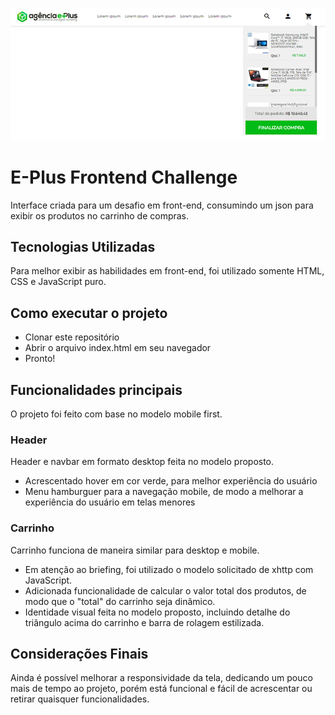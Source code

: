 ![Tela](https://github.com/luisagarrozi/challenge-front/blob/master/tela.png?raw=true)

# E-Plus Frontend Challenge

Interface criada para um desafio em front-end, consumindo um json para exibir os produtos no carrinho de compras.

## Tecnologias Utilizadas

Para melhor exibir as habilidades em front-end, foi utilizado somente HTML, CSS e JavaScript puro.

## Como executar o projeto

- Clonar este repositório
- Abrir o arquivo index.html em seu navegador
- Pronto!

## Funcionalidades principais

O projeto foi feito com base no modelo mobile first.

### Header
Header e navbar em formato desktop feita no modelo proposto.
- Acrescentado hover em cor verde, para melhor experiência do usuário
- Menu hamburguer para a navegação mobile, de modo a melhorar a experiência do usuário em telas menores

### Carrinho

Carrinho funciona de maneira similar para desktop e mobile.
- Em atenção ao briefing, foi utilizado o modelo solicitado de xhttp com JavaScript.
- Adicionada funcionalidade de calcular o valor total dos produtos, de modo que o "total" do carrinho seja dinâmico.
- Identidade visual feita no modelo proposto, incluindo detalhe do triângulo acima do carrinho e barra de rolagem estilizada.

## Considerações Finais

Ainda é possível melhorar a responsividade da tela, dedicando um pouco mais de tempo ao projeto, porém está funcional e fácil de acrescentar ou retirar quaisquer funcionalidades.

